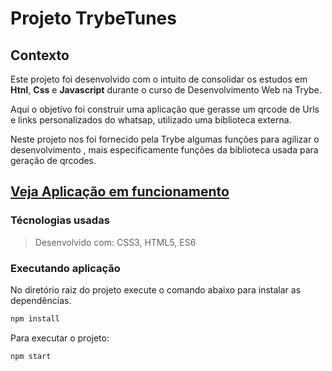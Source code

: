 # Projeto TrybeTunes

## Contexto
Este projeto foi desenvolvido com o intuito de consolidar os estudos em  __Htnl__, __Css__ e __Javascript__ durante o curso de Desenvolvimento Web na Trybe.

Aqui o objetivo foi construir uma aplicação que gerasse um qrcode de Urls e links personalizados do whatsap, utilizado uma biblioteca externa.

Neste projeto nos foi fornecido pela Trybe algumas funções para agilizar o desenvolvimento , mais especificamente funções da biblioteca usada para geração de qrcodes.


## [Veja Aplicação em funcionamento](https://jadsoncerqueira.github.io/qr-code)



### Técnologias usadas

> Desenvolvido com: CSS3, HTML5, ES6

### Executando aplicação
No diretório raiz do projeto execute o comando abaixo para instalar as dependências.
```bash
npm install
``` 
Para executar o projeto:
``` bash
npm start
```
